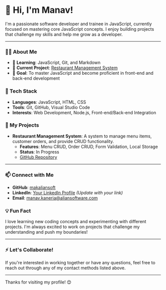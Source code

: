 # 👋 Hi, I'm Manav!

I'm a passionate software developer and trainee in JavaScript, currently focused on mastering core JavaScript concepts. I enjoy building projects that challenge my skills and help me grow as a developer.

---

### 🧑‍💻 About Me
- 🌱 **Learning**: JavaScript, Git, and Markdown
- 🎯 **Current Project**: [Restaurant Management System](https://github.com/makaliansoft/restaurant-management-system)
- 💼 **Goal**: To master JavaScript and become proficient in front-end and back-end development

### 🔨 Tech Stack
- **Languages**: JavaScript, HTML, CSS
- **Tools**: Git, GitHub, Visual Studio Code
- **Interests**: Web Development, Node.js, Front-end/Back-end Integration

### 🚀 My Projects
- **Restaurant Management System**: A system to manage menu items, customer orders, and provide CRUD functionality.
  - **Features**: Menu CRUD, Order CRUD, Form Validation, Local Storage
  - **Status**: In Progress
  - [GitHub Repository](https://github.com/makaliansoft/restaurant-management-system)

---

### 📫 Connect with Me
- **GitHub**: [makaliansoft](https://github.com/makaliansoft)
- **LinkedIn**: [Your LinkedIn Profile](https://www.linkedin.com/) _(Update with your link)_
- **Email**: manav.kaneria@aliansoftware.com

### 💡 Fun Fact
I love learning new coding concepts and experimenting with different projects. I'm always excited to work on projects that challenge my understanding and push my boundaries!

---

### ⚡ Let's Collaborate!
If you're interested in working together or have any questions, feel free to reach out through any of my contact methods listed above.

---

Thanks for visiting my profile! 😊
